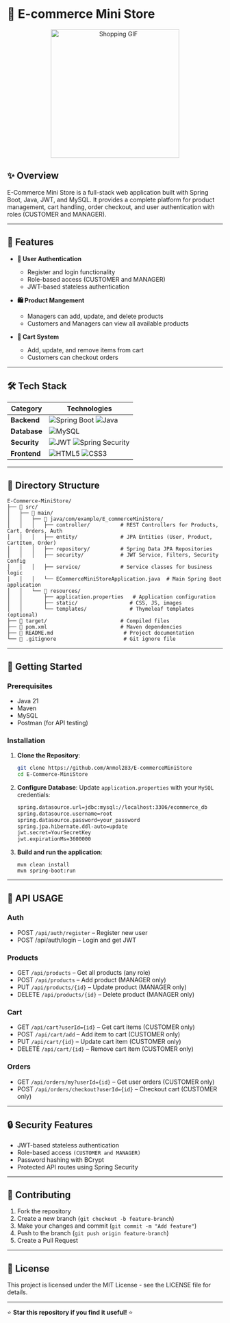 # 🛒 E-commerce Mini Store
<div align="center"> <img src="https://media3.giphy.com/media/v1.Y2lkPTc5MGI3NjExbm11OHEzeHZueHZscjBjc3Fia3o0YWcxdGV2Nzl5ZWU4YWUzY2JuNSZlcD12MV9pbnRlcm5hbF9naWZfYnlfaWQmY3Q9Zw/Hu475i12tHBg94FIeD/giphy.gif" alt="Shopping GIF" width="300" height="300"></div>

## ✨ Overview

E-Commerce Mini Store is a full-stack web application built with Spring Boot, Java, JWT, and MySQL. It provides a complete platform for product management, cart handling, order checkout, and user authentication with roles (CUSTOMER and MANAGER).

---


## 🌟 Features

- **👤 User Authentication**
  - Register and login functionality
  - Role-based access (CUSTOMER and MANAGER) 
  - JWT-based stateless authentication

- **🛍️ Product Mangement**
  - Managers can add, update, and delete products
  - Customers and Managers can view all available products

- **🛒 Cart System**
  - Add, update, and remove items from cart  
  - Customers can checkout orders 

---

## 🛠️ Tech Stack

| Category         | Technologies                                                                                                           |
|------------------|-----------------------------------------------------------------------------------------------------------------------|
| **Backend**      | <img src="https://img.shields.io/badge/Spring%20Boot-6DB33F?style=for-the-badge&logo=spring&logoColor=white" alt="Spring Boot" /> <img src="https://img.shields.io/badge/Java-007396?style=for-the-badge&logo=java&logoColor=white" alt="Java" />
| **Database**     | <img src="https://img.shields.io/badge/MySQL-4479A1?style=for-the-badge&logo=mysql&logoColor=white" alt="MySQL" />
| **Security**   | <img src="https://img.shields.io/badge/JWT-000000?style=for-the-badge&logo=jwt&logoColor=white" alt="JWT" /> <img src="https://img.shields.io/badge/Spring%20Security-6DB33F?style=for-the-badge&logo=spring&logoColor=white" alt="Spring Security" />|
| **Frontend**     | <img src="https://img.shields.io/badge/HTML5-E34F26?style=for-the-badge&logo=html5&logoColor=white" alt="HTML5" /> <img src="https://img.shields.io/badge/CSS3-1572B6?style=for-the-badge&logo=css3&logoColor=white" alt="CSS3" />
---

## 📁 Directory Structure

```
E-Commerce-MiniStore/
├── 📂 src/
│   ├── 📂 main/
│   │   ├── 📂 java/com/example/E_commerceMiniStore/
│   │   │   ├── controller/          # REST Controllers for Products, Cart, Orders, Auth
│   │   │   ├── entity/              # JPA Entities (User, Product, CartItem, Order)
│   │   │   ├── repository/          # Spring Data JPA Repositories
│   │   │   ├── security/            # JWT Service, Filters, Security Config
│   │   │   ├── service/             # Service classes for business logic
│   │   │   └── ECommerceMiniStoreApplication.java  # Main Spring Boot application
│   │   └── 📂 resources/
│   │       ├── application.properties   # Application configuration
│   │       ├── static/                 # CSS, JS, images
│   │       └── templates/              # Thymeleaf templates (optional)
├── 📂 target/                        # Compiled files
├── 📄 pom.xml                        # Maven dependencies
├── 📄 README.md                       # Project documentation
└── 📄 .gitignore                      # Git ignore file

```
---
## 🚀 Getting Started

### Prerequisites

- Java 21
- Maven
- MySQL
- Postman (for API testing)

### Installation

1. **Clone the Repository**:
   ```bash
   git clone https://github.com/Anmol283/E-commerceMiniStore
   cd E-Commerce-MiniStore
   ```

2. **Configure Database**:
   Update `application.properties` with your `MySQL` credentials:
   ```bash
   spring.datasource.url=jdbc:mysql://localhost:3306/ecommerce_db
   spring.datasource.username=root
   spring.datasource.password=your_password
   spring.jpa.hibernate.ddl-auto=update
   jwt.secret=YourSecretKey
   jwt.expirationMs=3600000
   ```

4. **Build and run the application**:
   ```
   mvn clean install
   mvn spring-boot:run
   ```
---
## 🧭 API USAGE

### Auth
- POST `/api/auth/register` – Register new user
- POST /api/auth/login – Login and get JWT

### Products
- GET `/api/products` – Get all products (any role)
- POST `/api/products` – Add product (MANAGER only)
- PUT `/api/products/{id}` – Update product (MANAGER only)
- DELETE `/api/products/{id}` – Delete product (MANAGER only)

### Cart
- GET `/api/cart?userId={id}` – Get cart items (CUSTOMER only)
- POST `/api/cart/add` – Add item to cart (CUSTOMER only)
- PUT `/api/cart/{id}` – Update cart item (CUSTOMER only)
- DELETE `/api/cart/{id}` – Remove cart item (CUSTOMER only)

### Orders
- GET `/api/orders/my?userId={id}` – Get user orders (CUSTOMER only)
- POST `/api/orders/checkout?userId={id}` – Checkout cart (CUSTOMER only)
---

## 🔒 Security Features

- JWT-based stateless authentication
- Role-based access `(CUSTOMER and MANAGER)`
- Password hashing with BCrypt
- Protected API routes using Spring Security

---
## 🤝 Contributing

1. Fork the repository
2. Create a new branch (`git checkout -b feature-branch`)
3. Make your changes and commit (`git commit -m "Add feature"`)
4. Push to the branch (`git push origin feature-branch`)
5. Create a Pull Request

---

## 📜 License

This project is licensed under the MIT License - see the LICENSE file for details.

---

⭐ **Star this repository if you find it useful!** ⭐
